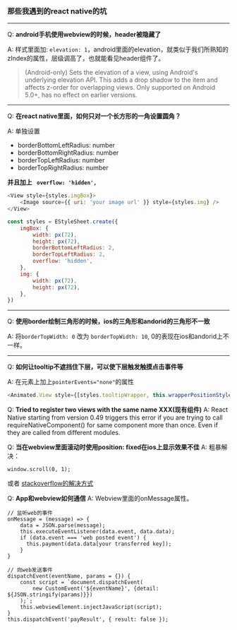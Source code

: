 ### 那些我遇到的react native的坑
---
Q: **android手机使用webview的时候，header被隐藏了**

A: 样式里面加: `elevation: 1`，android里面的elevation，就类似于我们所熟知的zIndex的属性，层级调高了，也就能看见header组件了。

>(Android-only) Sets the elevation of a view, using Android's underlying elevation API. This adds a drop shadow to the item and affects z-order for overlapping views. Only supported on Android 5.0+, has no effect on earlier versions.
---
Q: **在react native里面，如何只对一个长方形的一角设置圆角？**

A: 单独设置
- borderBottomLeftRadius: number
- borderBottomRightRadius: number
- borderTopLeftRadius: number
- borderTopRightRadius: number

**并且加上 ` overflow: 'hidden',`**

``` javascript
<View style={styles.imgBox}>
    <Image source={{ uri: 'your image url' }} style={styles.img} />
</View>
```
``` javascript
const styles = EStyleSheet.create({
    imgBox: {
        width: px(72),
        height: px(72),
        borderBottomLeftRadius: 2,
        borderTopLeftRadius: 2,
        overflow: 'hidden',
    },
    img: {
        width: px(72),
        height: px(72),
    },
})
```
---
Q: **使用border绘制三角形的时候，ios的三角形和andorid的三角形不一致**

A: 将`borderTopWidth: 0` 改为 `borderTopWidth: 10`, 0的表现在ios和andorid上不一样。

---
Q: **如何让tooltip不遮挡住下层，可以使下层触发触摸点击事件等**

A: 在元素上加上`pointerEvents="none"`的属性
```javascript
<Animated.View style={[styles.tooltipWrapper, this.wrapperPositionStyle(), animateTextTip]} pointerEvents="none">
```

Q: **Tried to register two views with the same name XXX(现有组件)**
A: React Native starting from version 0.49 triggers this error if you are trying to call requireNativeComponent() for same component more than once. Even if they are called from different modules.

Q: **当在webview里面滚动时使用position: fixed在ios上显示效果不佳**
A: 粗暴解决：
```
window.scroll(0, 1);
```
或者
[stackoverflow的解决方式](https://stackoverflow.com/questions/46400680/fixed-header-disappear-when-scrolling-down-in-webview-in-ios-11/46488283#46488283)

Q: **App和webview如何通信**
A: Webview里面的onMessage属性。
```
// 监听web的事件
onMessage = (message) => {
    data = JSON.parse(message);
    this.executeEventListener(data.event, data.data);
    if (data.event === 'web posted event') {
      this.payment(data.data[your transferred key]);
    }
}

// 向web发送事件
dispatchEvent(eventName, params = {}) {
    const script = `document.dispatchEvent(
        new CustomEvent('${eventName}', {detail: ${JSON.stringify(params)}})
    );`;
    this.webviewElement.injectJavaScript(script);
}
this.dispatchEvent('payResult', { result: false });
```